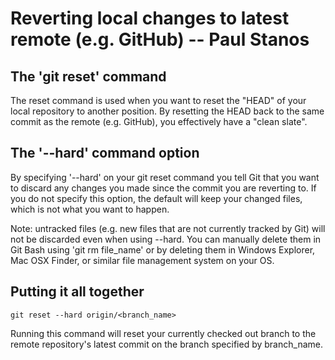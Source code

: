 # Reverting local changes to latest remote (e.g. GitHub) -- Paul Stanos

## The 'git reset' command

The reset command is used when you want to reset the "HEAD" of your local repository to another position. By resetting the HEAD back to the same commit as the remote (e.g. GitHub), you effectively have a "clean slate".

## The '--hard' command option

By specifying '--hard' on your git reset command you tell Git that you want to discard any changes you made since the commit you are reverting to.
If you do not specify this option, the default will keep your changed files, which is not what you want to happen.

Note: untracked files (e.g. new files that are not currently tracked by Git) will not be discarded even when using --hard. You can manually delete them in Git Bash using 'git rm file_name' or by deleting them in Windows Explorer, Mac OSX Finder, or similar file management system on your OS. 

## Putting it all together

```
git reset --hard origin/<branch_name>
```

Running this command will reset your currently checked out branch to the remote repository's latest commit on the branch specified by branch_name.